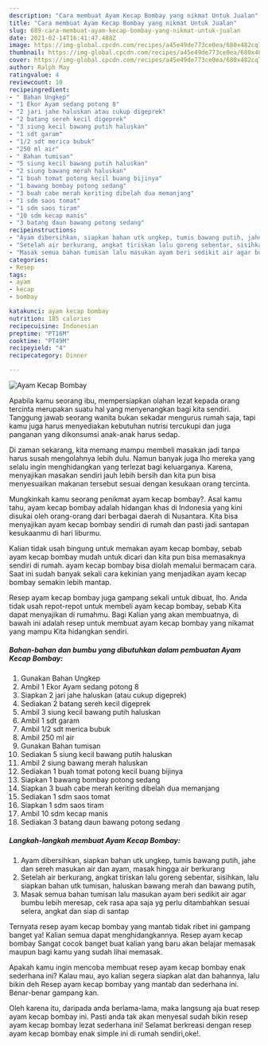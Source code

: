 ```yaml
---
description: "Cara membuat Ayam Kecap Bombay yang nikmat Untuk Jualan"
title: "Cara membuat Ayam Kecap Bombay yang nikmat Untuk Jualan"
slug: 689-cara-membuat-ayam-kecap-bombay-yang-nikmat-untuk-jualan
date: 2021-02-14T16:41:47.488Z
image: https://img-global.cpcdn.com/recipes/a45e49de773ce0ea/680x482cq70/ayam-kecap-bombay-foto-resep-utama.jpg
thumbnail: https://img-global.cpcdn.com/recipes/a45e49de773ce0ea/680x482cq70/ayam-kecap-bombay-foto-resep-utama.jpg
cover: https://img-global.cpcdn.com/recipes/a45e49de773ce0ea/680x482cq70/ayam-kecap-bombay-foto-resep-utama.jpg
author: Ralph May
ratingvalue: 4
reviewcount: 10
recipeingredient:
- " Bahan Ungkep"
- "1 Ekor Ayam sedang potong 8"
- "2 jari jahe haluskan atau cukup digeprek"
- "2 batang sereh kecil digeprek"
- "3 siung kecil bawang putih haluskan"
- "1 sdt garam"
- "1/2 sdt merica bubuk"
- "250 ml air"
- " Bahan tumisan"
- "5 siung kecil bawang putih haluskan"
- "2 siung bawang merah haluskan"
- "1 buah tomat potong kecil buang bijinya"
- "1 bawang bombay potong sedang"
- "3 buah cabe merah keriting dibelah dua memanjang"
- "1 sdm saos tomat"
- "1 sdm saos tiram"
- "10 sdm kecap manis"
- "3 batang daun bawang potong sedang"
recipeinstructions:
- "Ayam dibersihkan, siapkan bahan utk ungkep, tumis bawang putih, jahe dan sereh masukan air dan ayam, masak hingga air berkurang"
- "Setelah air berkurang, angkat tiriskan lalu goreng sebentar, sisihkan, lalu siapkan bahan utk tumisan, haluskan bawang merah dan bawang putih,"
- "Masak semua bahan tumisan lalu masukan ayam beri sedikit air agar bumbu lebih meresap, cek rasa apa saja yg perlu ditambahkan sesuai selera, angkat dan siap di santap"
categories:
- Resep
tags:
- ayam
- kecap
- bombay

katakunci: ayam kecap bombay 
nutrition: 185 calories
recipecuisine: Indonesian
preptime: "PT16M"
cooktime: "PT49M"
recipeyield: "4"
recipecategory: Dinner

---
```



![Ayam Kecap Bombay](https://img-global.cpcdn.com/recipes/a45e49de773ce0ea/680x482cq70/ayam-kecap-bombay-foto-resep-utama.jpg)

Apabila kamu seorang ibu, mempersiapkan olahan lezat kepada orang tercinta merupakan suatu hal yang menyenangkan bagi kita sendiri. Tanggung jawab seorang  wanita bukan sekadar mengurus rumah saja, tapi kamu juga harus menyediakan kebutuhan nutrisi tercukupi dan juga panganan yang dikonsumsi anak-anak harus sedap.

Di zaman  sekarang, kita memang mampu membeli masakan jadi tanpa harus susah mengolahnya lebih dulu. Namun banyak juga lho mereka yang selalu ingin menghidangkan yang terlezat bagi keluarganya. Karena, menyajikan masakan sendiri jauh lebih bersih dan kita pun bisa menyesuaikan makanan tersebut sesuai dengan kesukaan orang tercinta. 



Mungkinkah kamu seorang penikmat ayam kecap bombay?. Asal kamu tahu, ayam kecap bombay adalah hidangan khas di Indonesia yang kini disukai oleh orang-orang dari berbagai daerah di Nusantara. Kita bisa menyajikan ayam kecap bombay sendiri di rumah dan pasti jadi santapan kesukaanmu di hari liburmu.

Kalian tidak usah bingung untuk memakan ayam kecap bombay, sebab ayam kecap bombay mudah untuk dicari dan kita pun bisa memasaknya sendiri di rumah. ayam kecap bombay bisa diolah memalui bermacam cara. Saat ini sudah banyak sekali cara kekinian yang menjadikan ayam kecap bombay semakin lebih mantap.

Resep ayam kecap bombay juga gampang sekali untuk dibuat, lho. Anda tidak usah repot-repot untuk membeli ayam kecap bombay, sebab Kita dapat menyajikan di rumahmu. Bagi Kalian yang akan membuatnya, di bawah ini adalah resep untuk membuat ayam kecap bombay yang nikamat yang mampu Kita hidangkan sendiri.

<!--inarticleads1-->

##### Bahan-bahan dan bumbu yang dibutuhkan dalam pembuatan Ayam Kecap Bombay:

1. Gunakan  Bahan Ungkep
1. Ambil 1 Ekor Ayam sedang potong 8
1. Siapkan 2 jari jahe haluskan (atau cukup digeprek)
1. Sediakan 2 batang sereh kecil digeprek
1. Ambil 3 siung kecil bawang putih haluskan
1. Ambil 1 sdt garam
1. Ambil 1/2 sdt merica bubuk
1. Ambil 250 ml air
1. Gunakan  Bahan tumisan
1. Sediakan 5 siung kecil bawang putih haluskan
1. Ambil 2 siung bawang merah haluskan
1. Sediakan 1 buah tomat potong kecil buang bijinya
1. Siapkan 1 bawang bombay potong sedang
1. Siapkan 3 buah cabe merah keriting dibelah dua memanjang
1. Sediakan 1 sdm saos tomat
1. Siapkan 1 sdm saos tiram
1. Ambil 10 sdm kecap manis
1. Sediakan 3 batang daun bawang potong sedang




<!--inarticleads2-->

##### Langkah-langkah membuat Ayam Kecap Bombay:

1. Ayam dibersihkan, siapkan bahan utk ungkep, tumis bawang putih, jahe dan sereh masukan air dan ayam, masak hingga air berkurang
1. Setelah air berkurang, angkat tiriskan lalu goreng sebentar, sisihkan, lalu siapkan bahan utk tumisan, haluskan bawang merah dan bawang putih,
1. Masak semua bahan tumisan lalu masukan ayam beri sedikit air agar bumbu lebih meresap, cek rasa apa saja yg perlu ditambahkan sesuai selera, angkat dan siap di santap




Ternyata resep ayam kecap bombay yang mantab tidak ribet ini gampang banget ya! Kalian semua dapat menghidangkannya. Resep ayam kecap bombay Sangat cocok banget buat kalian yang baru akan belajar memasak maupun bagi kamu yang sudah lihai memasak.

Apakah kamu ingin mencoba membuat resep ayam kecap bombay enak sederhana ini? Kalau mau, ayo kalian segera siapkan alat dan bahannya, lalu bikin deh Resep ayam kecap bombay yang mantab dan sederhana ini. Benar-benar gampang kan. 

Oleh karena itu, daripada anda berlama-lama, maka langsung aja buat resep ayam kecap bombay ini. Pasti anda tak akan menyesal sudah bikin resep ayam kecap bombay lezat sederhana ini! Selamat berkreasi dengan resep ayam kecap bombay enak simple ini di rumah sendiri,oke!.

